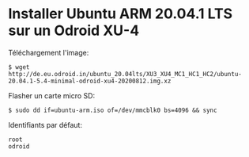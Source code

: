 # Installer Ubuntu ARM 20.04.1 LTS sur un Odroid XU-4

Téléchargement l'image:


	$ wget http://de.eu.odroid.in/ubuntu_20.04lts/XU3_XU4_MC1_HC1_HC2/ubuntu-20.04.1-5.4-minimal-odroid-xu4-20200812.img.xz



Flasher un carte micro SD:

	$ sudo dd if=ubuntu-arm.iso of=/dev/mmcblk0 bs=4096 && sync



Identifiants par défaut:

	root
	odroid




